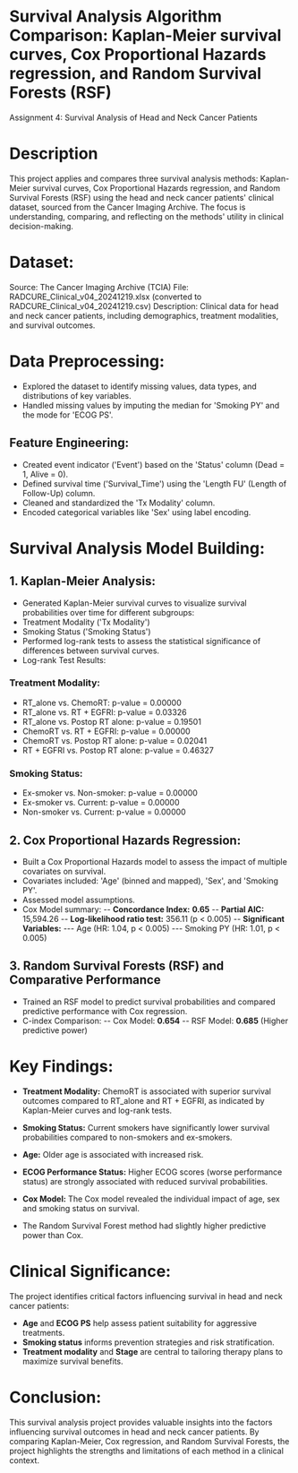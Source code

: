 # Survival Analysis Algorithm Comparison: Kaplan-Meier survival curves, Cox Proportional Hazards regression, and Random Survival Forests (RSF)
Assignment 4: Survival Analysis of Head and Neck Cancer Patients

# Description
This project applies and compares three survival analysis methods: Kaplan-Meier survival curves, Cox Proportional Hazards regression, and Random Survival Forests (RSF) using the head and neck cancer patients' clinical dataset, sourced from the Cancer Imaging Archive. The focus is understanding, comparing, and reflecting on the methods' utility in clinical decision-making.

# Dataset:
Source: The Cancer Imaging Archive (TCIA)
File: RADCURE_Clinical_v04_20241219.xlsx (converted to RADCURE_Clinical_v04_20241219.csv)
Description: Clinical data for head and neck cancer patients, including demographics, treatment modalities, and survival outcomes.

# Data Preprocessing:
- Explored the dataset to identify missing values, data types, and distributions of key variables.
- Handled missing values by imputing the median for 'Smoking PY' and the mode for 'ECOG PS'.
## Feature Engineering:
- Created event indicator ('Event') based on the 'Status' column (Dead = 1, Alive = 0).
- Defined survival time ('Survival_Time') using the 'Length FU' (Length of Follow-Up) column.
- Cleaned and standardized the 'Tx Modality' column.
- Encoded categorical variables like 'Sex' using label encoding.

# Survival Analysis Model Building: 
## 1. Kaplan-Meier Analysis:
- Generated Kaplan-Meier survival curves to visualize survival probabilities over time for different subgroups:
- Treatment Modality ('Tx Modality')
- Smoking Status ('Smoking Status')
- Performed log-rank tests to assess the statistical significance of differences between survival curves.
- Log-rank Test Results:

### Treatment Modality:
- RT_alone vs. ChemoRT: p-value = 0.00000
- RT_alone vs. RT + EGFRI: p-value = 0.03326
- RT_alone vs. Postop RT alone: p-value = 0.19501
- ChemoRT vs. RT + EGFRI: p-value = 0.00000
- ChemoRT vs. Postop RT alone: p-value = 0.02041
- RT + EGFRI vs. Postop RT alone: p-value = 0.46327

### Smoking Status:
- Ex-smoker vs. Non-smoker: p-value = 0.00000
- Ex-smoker vs. Current: p-value = 0.00000
- Non-smoker vs. Current: p-value = 0.00000

## 2. Cox Proportional Hazards Regression:
- Built a Cox Proportional Hazards model to assess the impact of multiple covariates on survival.
- Covariates included: 'Age' (binned and mapped), 'Sex', and 'Smoking PY'.
- Assessed model assumptions.
- Cox Model summary:
-- **Concordance Index:** **0.65**
-- **Partial AIC:** 15,594.26
-- **Log-likelihood ratio test:** 356.11 (p < 0.005)
-- **Significant Variables:**
--- Age (HR: 1.04, p < 0.005)
--- Smoking PY (HR: 1.01, p < 0.005)

## 3. Random Survival Forests (RSF) and Comparative Performance
- Trained an RSF model to predict survival probabilities and compared predictive performance with Cox regression.
- C-index Comparison:
-- Cox Model: **0.654**
-- RSF Model: **0.685** (Higher predictive power)

# Key Findings:
- **Treatment Modality:** ChemoRT is associated with superior survival outcomes compared to RT_alone and RT + EGFRI, as indicated by Kaplan-Meier curves and log-rank tests.
- **Smoking Status:** Current smokers have significantly lower survival probabilities compared to non-smokers and ex-smokers.
- **Age:** Older age is associated with increased risk.
- **ECOG Performance Status:** Higher ECOG scores (worse performance status) are strongly associated with reduced survival probabilities.

- **Cox Model:** The Cox model revealed the individual impact of age, sex and smoking status on survival.
- The Random Survival Forest method had slightly higher predictive power than Cox.

# Clinical Significance:
The project identifies critical factors influencing survival in head and neck cancer patients:
- **Age** and **ECOG PS** help assess patient suitability for aggressive treatments.
- **Smoking status** informs prevention strategies and risk stratification.
- **Treatment modality** and **Stage** are central to tailoring therapy plans to maximize survival benefits.

# Conclusion:
This survival analysis project provides valuable insights into the factors influencing survival outcomes in head and neck cancer patients. By comparing Kaplan-Meier, Cox regression, and Random Survival Forests, the project highlights the strengths and limitations of each method in a clinical context.
